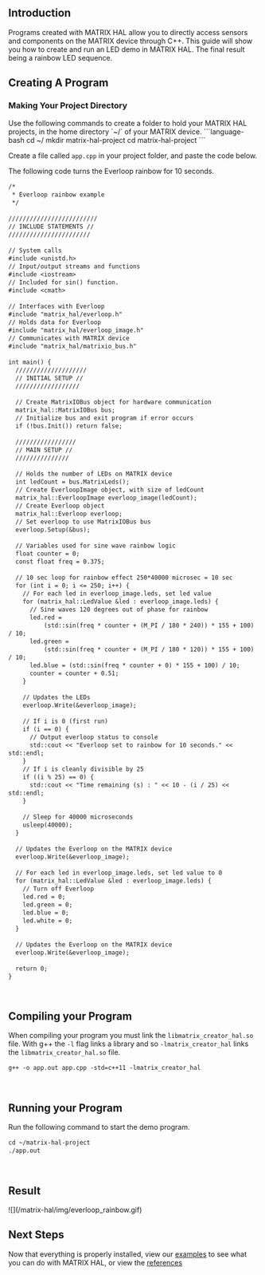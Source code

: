 <h2 style="padding-top: 0">Introduction</h2>

Programs created with MATRIX HAL allow you to directly access sensors and components on the MATRIX device through C++. This guide will show you how to create and run an LED demo in MATRIX HAL. The final result being a rainbow LED sequence.

## Creating A Program

<h3 style="padding-top: 0">Making Your Project Directory</h3>
Use the following commands to create a folder to hold your MATRIX HAL projects, in the home directory `~/` of your MATRIX device.
```language-bash
cd ~/
mkdir matrix-hal-project
cd matrix-hal-project
```

Create a file called `app.cpp` in your project folder, and paste the code below.

The following code turns the Everloop rainbow for 10 seconds.

```language-cpp
/*
 * Everloop rainbow example
 */

/////////////////////////
// INCLUDE STATEMENTS //
///////////////////////

// System calls
#include <unistd.h>
// Input/output streams and functions
#include <iostream>
// Included for sin() function.
#include <cmath>

// Interfaces with Everloop
#include "matrix_hal/everloop.h"
// Holds data for Everloop
#include "matrix_hal/everloop_image.h"
// Communicates with MATRIX device
#include "matrix_hal/matrixio_bus.h"

int main() {
  ////////////////////
  // INITIAL SETUP //
  //////////////////

  // Create MatrixIOBus object for hardware communication
  matrix_hal::MatrixIOBus bus;
  // Initialize bus and exit program if error occurs
  if (!bus.Init()) return false;

  /////////////////
  // MAIN SETUP //
  ///////////////

  // Holds the number of LEDs on MATRIX device
  int ledCount = bus.MatrixLeds();
  // Create EverloopImage object, with size of ledCount
  matrix_hal::EverloopImage everloop_image(ledCount);
  // Create Everloop object
  matrix_hal::Everloop everloop;
  // Set everloop to use MatrixIOBus bus
  everloop.Setup(&bus);

  // Variables used for sine wave rainbow logic
  float counter = 0;
  const float freq = 0.375;

  // 10 sec loop for rainbow effect 250*40000 microsec = 10 sec
  for (int i = 0; i <= 250; i++) {
    // For each led in everloop_image.leds, set led value
    for (matrix_hal::LedValue &led : everloop_image.leds) {
      // Sine waves 120 degrees out of phase for rainbow
      led.red =
          (std::sin(freq * counter + (M_PI / 180 * 240)) * 155 + 100) / 10;
      led.green =
          (std::sin(freq * counter + (M_PI / 180 * 120)) * 155 + 100) / 10;
      led.blue = (std::sin(freq * counter + 0) * 155 + 100) / 10;
      counter = counter + 0.51;
    }

    // Updates the LEDs
    everloop.Write(&everloop_image);

    // If i is 0 (first run)
    if (i == 0) {
      // Output everloop status to console
      std::cout << "Everloop set to rainbow for 10 seconds." << std::endl;
    }
    // If i is cleanly divisible by 25
    if ((i % 25) == 0) {
      std::cout << "Time remaining (s) : " << 10 - (i / 25) << std::endl;
    }

    // Sleep for 40000 microseconds
    usleep(40000);
  }

  // Updates the Everloop on the MATRIX device
  everloop.Write(&everloop_image);

  // For each led in everloop_image.leds, set led value to 0
  for (matrix_hal::LedValue &led : everloop_image.leds) {
    // Turn off Everloop
    led.red = 0;
    led.green = 0;
    led.blue = 0;
    led.white = 0;
  }

  // Updates the Everloop on the MATRIX device
  everloop.Write(&everloop_image);

  return 0;
}
```

<br/>

## Compiling your Program

When compiling your program you must link the `libmatrix_creator_hal.so` file. With g++ the `-l` flag links a library and so `-lmatrix_creator_hal` links the `libmatrix_creator_hal.so` file.

```language-bash
g++ -o app.out app.cpp -std=c++11 -lmatrix_creator_hal
```

<br/>

## Running your Program

Run the following command to start the demo program.

```language-bash
cd ~/matrix-hal-project
./app.out
```

<br/>

<h2 style="padding-top: 0">Result</h2>
![](/matrix-hal/img/everloop_rainbow.gif)

## Next Steps

Now that everything is properly installed, view our [examples](../examples) to see what you can do with MATRIX HAL, or view the [references](../references)
